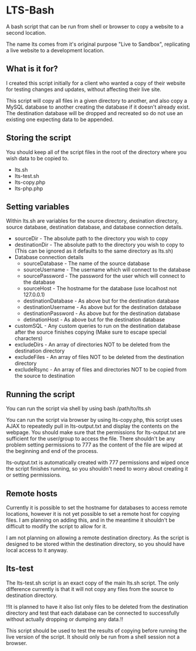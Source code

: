 # LTS-Bash
 A bash script that can be run from shell or browser to copy a website to a second location.
 
 The name lts comes from it's original purpose "Live to Sandbox", replicating a live website to a development location.
 
## What is it for?
 I created this script initially for a client who wanted a copy of their website for testing changes and updates, without affecting their live site. 
 
 This script will copy all files in a given directory to another, and also copy a MySQL database to another creating the database if it doesn't already exist. The destination database will be dropped and recreated so do not use an existing one expecting data to be appended.
 
## Storing the script
 You should keep all of the script files in the root of the directory where you wish data to be copied to.
 * lts.sh
 * lts-test.sh
 * lts-copy.php
 * lts-php.php
 
## Setting variables
 Within lts.sh are variables for the source directory, desination directory, source database, destination database, and database connection details.
 * sourceDir - The absolute path to the directory you wish to copy
 * destinationDir - The absolute path to the directory you wish to copy to (This can be ignored as it defaults to the same directory as lts.sh)
 * Database connection details
    * sourceDatabase - The name of the source database
    * sourceUsername - The username which will connect to the database
    * sourcePassword - The password for the user which will connect to the database
    * sourceHost - The hostname for the database (use localhost not 127.0.0.1)
    * destinationDatabase - As above but for the destination database
    * destinationUsername - As above but for the destination database
    * destinationPassword - As above but for the destination database
    * detinationHost - As above but for the destination database
 * customSQL - Any custom queries to run on the destination database after the source finishes copying (Make sure to escape special characters)
 * excludeDirs - An array of directories NOT to be deleted from the destination directory
 * excludeFiles - An array of files NOT to be deleted from the destination directory
 * excludeRsync - An array of files and directories NOT to be copied from the source to destination
 
## Running the script
 You can run the script via shell by using bash /path/to/lts.sh
 
 You can run the script via browser by using lts-copy.php, this script uses AJAX to repeatedly pull in lts-output.txt and display the contents on the webpage. You should make sure that the permissions for lts-output.txt are sufficient for the user/group to access the file. There shouldn't be any problem setting permissions to 777 as the content of the file are wiped at the beginning and end of the process.
 
 lts-output.txt is automatically created with 777 permissions and wiped once the script finishes running, so you shouldn't need to worry about creating it or setting permissions.

## Remote hosts
 Currently it is possible to set the hostname for databases to access remote locations, however it is not yet possible to set a remote host for copying files. I am planning on adding this, and in the meantime it shouldn't be difficult to modify the script to allow for it.
 
 I am not planning on allowing a remote destination directory. As the script is designed to be stored within the destination directory, so you should have local access to it anyway.

## lts-test
 The lts-test.sh script is an exact copy of the main lts.sh script. The only difference currently is that it will not copy any files from the source to destination directory.
 
 !!It is planned to have it also list only files to be deleted from the destination directory and test that each database can be connected to successfully without actually dropping or dumping any data.!!
 
 This script should be used to test the results of copying before running the live version of the script. It should only be run from a shell session not a browser.
 